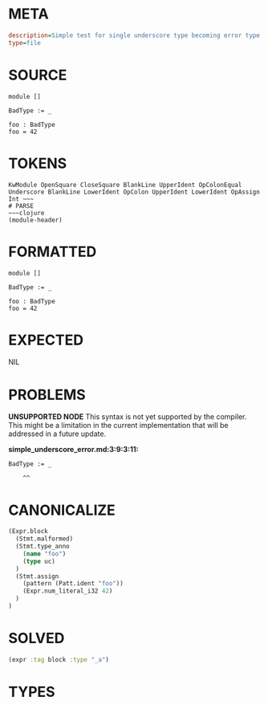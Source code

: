 # META
~~~ini
description=Simple test for single underscore type becoming error type
type=file
~~~
# SOURCE
~~~roc
module []

BadType := _

foo : BadType
foo = 42
~~~
# TOKENS
~~~text
KwModule OpenSquare CloseSquare BlankLine UpperIdent OpColonEqual Underscore BlankLine LowerIdent OpColon UpperIdent LowerIdent OpAssign Int ~~~
# PARSE
~~~clojure
(module-header)
~~~
# FORMATTED
~~~roc
module []

BadType := _

foo : BadType
foo = 42
~~~
# EXPECTED
NIL
# PROBLEMS
**UNSUPPORTED NODE**
This syntax is not yet supported by the compiler.
This might be a limitation in the current implementation that will be addressed in a future update.

**simple_underscore_error.md:3:9:3:11:**
```roc
BadType := _
```
        ^^


# CANONICALIZE
~~~clojure
(Expr.block
  (Stmt.malformed)
  (Stmt.type_anno
    (name "foo")
    (type uc)
  )
  (Stmt.assign
    (pattern (Patt.ident "foo"))
    (Expr.num_literal_i32 42)
  )
)
~~~
# SOLVED
~~~clojure
(expr :tag block :type "_a")
~~~
# TYPES
~~~roc
~~~
